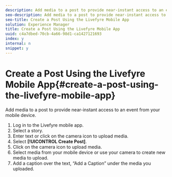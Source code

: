 ```yaml
---
description: Add media to a post to provide near-instant access to an event from your mobile device.
seo-description: Add media to a post to provide near-instant access to an event from your mobile device.
seo-title: Create a Post Using the Livefyre Mobile App
solution: Experience Manager
title: Create a Post Using the Livefyre Mobile App
uuid: c4a7dbed-70cb-4a66-98d1-ca1427121693
index: y
internal: n
snippet: y
---
```


# Create a Post Using the Livefyre Mobile App{#create-a-post-using-the-livefyre-mobile-app}

Add media to a post to provide near-instant access to an event from your mobile device.

1. Log in to the Livefyre mobile app.
1. Select a story.
1. Enter text or click on the camera icon to upload media.
1. Select **[!UICONTROL Create Post]**.
1. Click on the camera icon to upload media.
1. Select media from your mobile device or use your camera to create new media to upload.
1. Add a caption over the text, “Add a Caption” under the media you uploaded.
